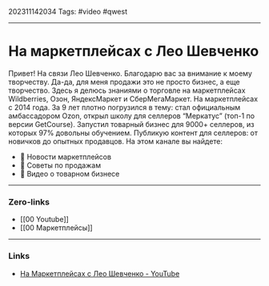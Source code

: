 202311142034
Tags: #video #qwest

---
# На маркетплейсах с Лео Шевченко

Привет! На связи Лео Шевченко. Благодарю вас за внимание к моему творчеству. Да-да, для меня продажи это не просто бизнес, а еще творчество. Здесь я делюсь знаниями о торговле на маркетплейсах Wildberries, Озон, ЯндексМаркет и СберМегаМаркет. На маркетплейсах с 2014 года. За 9 лет плотно погрузился в тему: стал официальным амбассадором Ozon, открыл школу для селлеров “Меркатус” (топ-1 по версии GetCourse). Запустил товарный бизнес для 9000+ селлеров, из которых 97% довольны обучением. Публикую контент для селлеров: от новичков до опытных продавцов. 
На этом канале вы найдете: 
- 🏀 Новости маркетплейсов 
- 🏀 Советы по продажам 
- 🏀 Видео о товарном бизнесе

---
### Zero-links

- [[00 Youtube]]
- [[00 Маркетплейсы]]


---
### Links

- [На Маркетплейсах с Лео Шевченко - YouTube](https://www.youtube.com/@leoshev4enko)